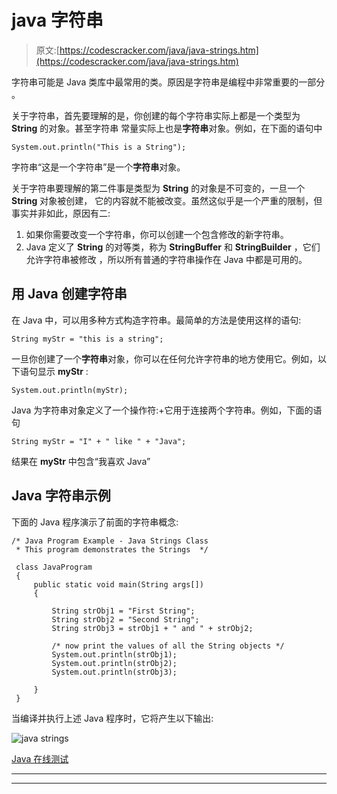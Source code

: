 # java 字符串

> 原文:[https://codescracker.com/java/java-strings.htm](https://codescracker.com/java/java-strings.htm)

字符串可能是 Java 类库中最常用的类。原因是字符串是编程中非常重要的一部分 。

关于字符串，首先要理解的是，你创建的每个字符串实际上都是一个类型为 **String** 的对象。甚至字符串 常量实际上也是**字符串**对象。例如，在下面的语句中

```
System.out.println("This is a String");
```

字符串“这是一个字符串”是一个**字符串**对象。

关于字符串要理解的第二件事是类型为 **String** 的对象是不可变的，一旦一个 **String** 对象被创建， 它的内容就不能被改变。虽然这似乎是一个严重的限制，但事实并非如此，原因有二:

1.  如果你需要改变一个字符串，你可以创建一个包含修改的新字符串。
2.  Java 定义了 **String** 的对等类，称为 **StringBuffer** 和 **StringBuilder** ，它们允许字符串被修改 ，所以所有普通的字符串操作在 Java 中都是可用的。

## 用 Java 创建字符串

在 Java 中，可以用多种方式构造字符串。最简单的方法是使用这样的语句:

```
String myStr = "this is a string";
```

一旦你创建了一个**字符串**对象，你可以在任何允许字符串的地方使用它。例如，以下语句显示 **myStr** :

```
System.out.println(myStr);
```

Java 为字符串对象定义了一个操作符:+它用于连接两个字符串。例如，下面的语句

```
String myStr = "I" + " like " + "Java";
```

结果在 **myStr** 中包含“我喜欢 Java”

## Java 字符串示例

下面的 Java 程序演示了前面的字符串概念:

```
/* Java Program Example - Java Strings Class
 * This program demonstrates the Strings  */

 class JavaProgram
 {
     public static void main(String args[])
     {

         String strObj1 = "First String";
         String strObj2 = "Second String";
         String strObj3 = strObj1 + " and " + strObj2;

         /* now print the values of all the String objects */
         System.out.println(strObj1);
         System.out.println(strObj2);
         System.out.println(strObj3);

     }
 }
```

当编译并执行上述 Java 程序时，它将产生以下输出:

![java strings](../Images/2288bb2d50b401a44684d964d26d7abc.png)

[Java 在线测试](/exam/showtest.php?subid=1)

* * *

* * *